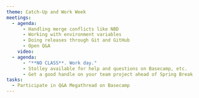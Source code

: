 ```yaml
---
theme: Catch-Up and Work Week
meetings:
  - agenda:
      - Handling merge conflicts like NBD
      - Working with environment variables
      - Doing releases through Git and GitHub
      - Open Q&A
    video:
  - agenda:
      - "**NO CLASS**. Work day."
      - Stolley available for help and questions on Basecamp, etc.
      - Get a good handle on your team project ahead of Spring Break
tasks:
  - Participate in Q&A Megathread on Basecamp
---
```


